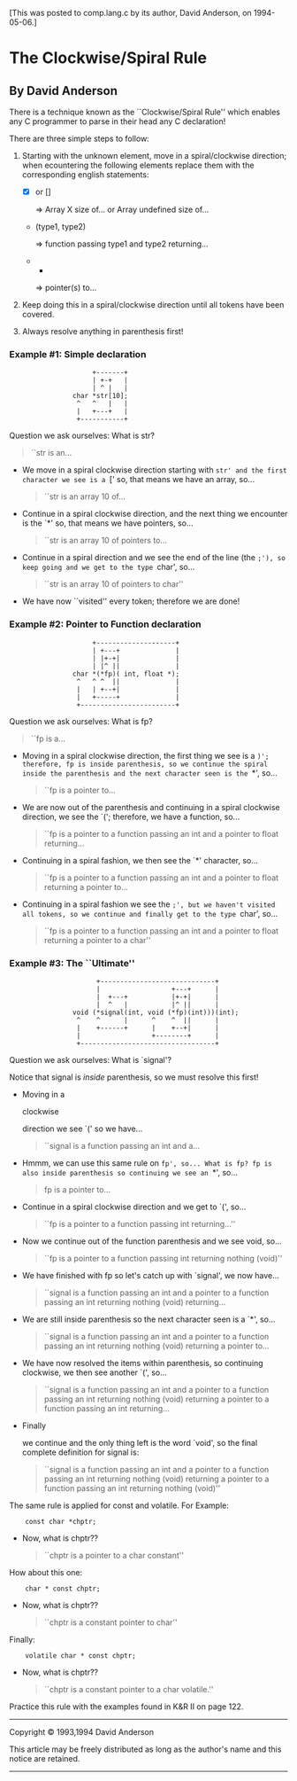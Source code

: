 [This was posted to comp.lang.c by its author, David Anderson, on 1994-05-06.]

# The Clockwise/Spiral Rule

## By David Anderson

There is a technique known as the ``Clockwise/Spiral Rule'' which enables any C programmer to parse in their head any C declaration!

There are three simple steps to follow:

1. Starting with the unknown element, move in a spiral/clockwise direction; when ecountering the following elements replace them with the corresponding english statements:

   

   - [X] or []

     => Array X size of... or Array undefined size of...

   - (type1, type2)

     => function passing type1 and type2 returning...

   - *

     => pointer(s) to...

   

2. Keep doing this in a spiral/clockwise direction until all tokens have been covered.

   

3. Always resolve anything in parenthesis first!

### Example #1: Simple declaration

```
                     +-------+
                     | +-+   |
                     | ^ |   |
                char *str[10];
                 ^   ^   |   |
                 |   +---+   |
                 +-----------+
```

Question we ask ourselves: What is str?

> ``str is an...

- We move in a spiral clockwise direction starting with `str' and the first character we see is a `[' so, that means we have an array, so...

  > ``str is an array 10 of...

- Continue in a spiral clockwise direction, and the next thing we encounter is the `*' so, that means we have pointers, so...

  > ``str is an array 10 of pointers to...

- Continue in a spiral direction and we see the end of the line (the `;'), so keep going and we get to the type `char', so...

  > ``str is an array 10 of pointers to char''

- We have now ``visited'' every token; therefore we are done!

### Example #2: Pointer to Function declaration

```
                     +--------------------+
                     | +---+              |
                     | |+-+|              |
                     | |^ ||              |
                char *(*fp)( int, float *);
                 ^   ^ ^  ||              |
                 |   | +--+|              |
                 |   +-----+              |
                 +------------------------+
```

Question we ask ourselves: What is fp?

> ``fp is a...

- Moving in a spiral clockwise direction, the first thing we see is a `)'; therefore, fp is inside parenthesis, so we continue the spiral inside the parenthesis and the next character seen is the `*', so...

  > ``fp is a pointer to...

- We are now out of the parenthesis and continuing in a spiral clockwise direction, we see the `('; therefore, we have a function, so...

  > ``fp is a pointer to a function passing an int and a pointer to float returning...

- Continuing in a spiral fashion, we then see the `*' character, so...

  > ``fp is a pointer to a function passing an int and a pointer to float returning a pointer to...

- Continuing in a spiral fashion we see the `;', but we haven't visited all tokens, so we continue and finally get to the type `char', so...

  > ``fp is a pointer to a function passing an int and a pointer to float returning a pointer to a char''

### Example #3: The ``Ultimate''

```
                      +-----------------------------+
                      |                  +---+      |
                      |  +---+           |+-+|      |
                      |  ^   |           |^ ||      |
                void (*signal(int, void (*fp)(int)))(int);
                 ^    ^      |      ^    ^  ||      |
                 |    +------+      |    +--+|      |
                 |                  +--------+      |
                 +----------------------------------+
```

Question we ask ourselves: What is `signal'?

Notice that signal is *inside* parenthesis, so we must resolve this first!

- Moving in a

   

  clockwise

   

  direction we see `(' so we have...

  > ``signal is a function passing an int and a...

- Hmmm, we can use this same rule on `fp', so... What is fp? fp is also inside parenthesis so continuing we see an `*', so...

  > fp is a pointer to...

- Continue in a spiral clockwise direction and we get to `(', so...

  > ``fp is a pointer to a function passing int returning...''

- Now we continue out of the function parenthesis and we see void, so...

  > ``fp is a pointer to a function passing int returning nothing (void)''

- We have finished with fp so let's catch up with `signal', we now have...

  > ``signal is a function passing an int and a pointer to a function passing an int returning nothing (void) returning...

- We are still inside parenthesis so the next character seen is a `*', so...

  > ``signal is a function passing an int and a pointer to a function passing an int returning nothing (void) returning a pointer to...

- We have now resolved the items within parenthesis, so continuing clockwise, we then see another `(', so...

  > ``signal is a function passing an int and a pointer to a function passing an int returning nothing (void) returning a pointer to a function passing an int returning...

- Finally

   

  we continue and the only thing left is the word `void', so the final complete definition for signal is:

  > ``signal is a function passing an int and a pointer to a function passing an int returning nothing (void) returning a pointer to a function passing an int returning nothing (void)''

The same rule is applied for const and volatile. For Example:

```
	const char *chptr;
```

- Now, what is chptr??

  > ``chptr is a pointer to a char constant''

How about this one:

```
	char * const chptr;
```

- Now, what is chptr??

  > ``chptr is a constant pointer to char''

Finally:

```
	volatile char * const chptr;
```

- Now, what is chptr??

  > ``chptr is a constant pointer to a char volatile.''

Practice this rule with the examples found in K&R II on page 122.



------

Copyright © 1993,1994 David Anderson

This article may be freely distributed as long as the author's name and this notice are retained.

------